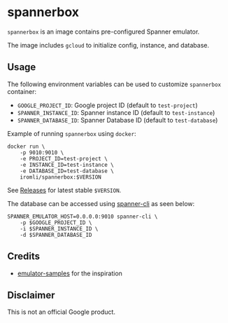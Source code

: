# spannerbox

`spannerbox` is an image contains pre-configured Spanner emulator.

The image includes `gcloud` to initialize config, instance, and database.

## Usage

The following environment variables can be used to customize `spannerbox` container:

- `GOOGLE_PROJECT_ID`: Google project ID (default to `test-project`)
- `SPANNER_INSTANCE_ID`: Spanner instance ID (default to `test-instance`)
- `SPANNER_DATABASE_ID`: Spanner Database ID (default to `test-database`)

Example of running `spannerbox` using `docker`:

```
docker run \
    -p 9010:9010 \
    -e PROJECT_ID=test-project \
    -e INSTANCE_ID=test-instance \
    -e DATABASE_ID=test-database \
    iromli/spannerbox:$VERSION
```

See [Releases](https://github.com/iromli/docker-spannerbox/releases) for latest stable `$VERSION`.

The database can be accessed using [spanner-cli](https://github.com/cloudspannerecosystem/spanner-cli) as seen below:

```
SPANNER_EMULATOR_HOST=0.0.0.0:9010 spanner-cli \
    -p $GOOGLE_PROJECT_ID \
    -i $SPANNER_INSTANCE_ID \
    -d $SPANNER_DATABASE_ID
```

## Credits

- [emulator-samples](https://github.com/cloudspannerecosystem/emulator-samples/tree/master/docker) for the inspiration

## Disclaimer

This is not an official Google product.
